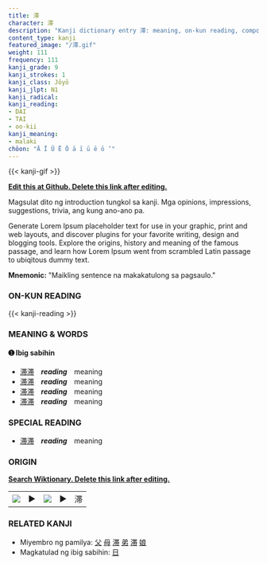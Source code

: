 ```yaml
---
title: 滞
character: 滞
description: "Kanji dictionary entry 滞: meaning, on-kun reading, compounds, origin, related kanji"
content_type: kanji
featured_image: "/滞.gif"
weight: 111
frequency: 111
kanji_grade: 9
kanji_strokes: 1
kanji_class: Jōyō
kanji_jlpt: N1
kanji_radical: 
kanji_reading: 
- DAI
- TAI
- oo-kii
kanji_meaning:
- malaki
chōon: "Ā Ī Ū Ē Ō ā ī ū ē ō ’"
---
```

[//]: # (Don't edit the line below. Kanji animated GIF code is automatically generated.)
{{< kanji-gif >}}

[//]: # (Edit below this line.)

**[Edit this at Github. Delete this link after editing.](https://github.com/tim0g/tim/tree/main/content/kanji/滞/index.md)**

Magsulat dito ng introduction tungkol sa kanji. Mga opinions, impressions, suggestions, trivia, ang kung ano-ano pa.

Generate Lorem Ipsum placeholder text for use in your graphic, print and web layouts, and discover plugins for your favorite writing, design and blogging tools. Explore the origins, history and meaning of the famous passage, and learn how Lorem Ipsum went from scrambled Latin passage to ubiqitous dummy text.
 
**Mnemonic:** "Maikling sentence na makakatulong sa pagsaulo."

### ON-KUN READING

[//]: # (Don't edit the line below. ON-KUN READING code is automatically generated.)
{{< kanji-reading >}}

### MEANING & WORDS

#### ➊ **Ibig sabihin**
  - [滞](../滞)[滞](../滞)　***reading***　meaning
  - [滞](../滞)[滞](../滞)　***reading***　meaning
  - [滞](../滞)[滞](../滞)　***reading***　meaning
  - [滞](../滞)[滞](../滞)　***reading***　meaning

### SPECIAL READING
  - [滞](../滞)[滞](../滞)　***reading***　meaning

### ORIGIN

**[Search Wiktionary. Delete this link after editing.](https://wiktionary.org/wiki/滞)**
<table class="kanji-table"><tr><td>
<img src="60px-滞-bronze.svg.png">
</td><td>▶</td><td>
<img src="60px-滞-oracle.svg.png">
</td><td>▶</td>
<td class="kanji-origin">滞</td>
</tr></table>

### RELATED KANJI
- Miyembro ng pamilya: [父](../父) [母](../母) [滞](../滞) [弟](../弟) [滞](../滞) [娘](../娘)
- Magkatulad ng ibig sabihin: [日](../日)
